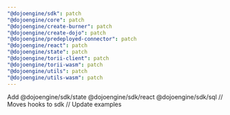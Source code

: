 ```yaml
---
"@dojoengine/sdk": patch
"@dojoengine/core": patch
"@dojoengine/create-burner": patch
"@dojoengine/create-dojo": patch
"@dojoengine/predeployed-connector": patch
"@dojoengine/react": patch
"@dojoengine/state": patch
"@dojoengine/torii-client": patch
"@dojoengine/torii-wasm": patch
"@dojoengine/utils": patch
"@dojoengine/utils-wasm": patch
---
```


Add @dojoengine/sdk/state @dojoengine/sdk/react @dojoengine/sdk/sql // Moves hooks to sdk // Update examples
